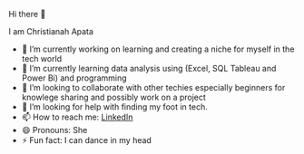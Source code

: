 Hi there 👋

I am Christianah Apata


- 🔭 I’m currently working on learning and creating a niche for myself in the tech world   
- 🌱 I’m currently learning data analysis using (Excel, SQL Tableau and Power Bi) and programming
- 👯 I’m looking to collaborate with other techies especially beginners for knowlege sharing and possibly work on a project 
- 🤔 I’m looking for help with finding my foot in tech. 
- 📫 How to reach me: [LinkedIn](https://www.linkedin.com/in/christianah-apata-789a43298/)
- 😄 Pronouns: She
- ⚡ Fun fact: I can dance in my head 

